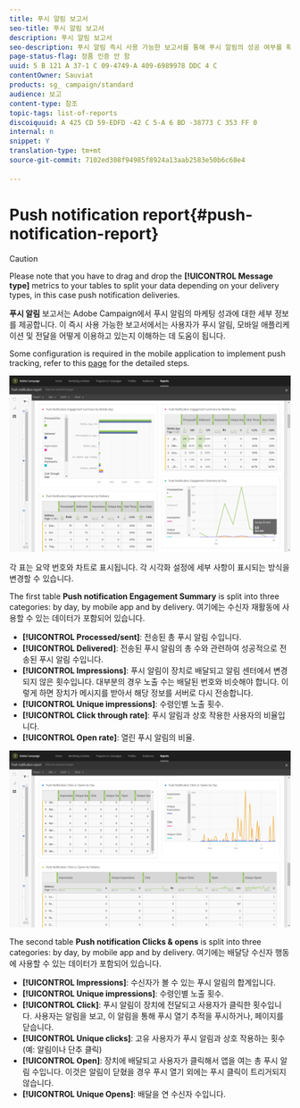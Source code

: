 ```yaml
---
title: 푸시 알림 보고서
seo-title: 푸시 알림 보고서
description: 푸시 알림 보고서
seo-description: 푸시 알림 즉시 사용 가능한 보고서를 통해 푸시 알림의 성공 여부를 확인할 수 있습니다.
page-status-flag: 정품 인증 안 함
uuid: 5 B 121 A 37-1 C 09-4749-A 409-6989978 DDC 4 C
contentOwner: Sauviat
products: sg_ campaign/standard
audience: 보고
content-type: 참조
topic-tags: list-of-reports
discoiquuid: A 425 CD 59-EDFD -42 C 5-A 6 BD -38773 C 353 FF 0
internal: n
snippet: Y
translation-type: tm+mt
source-git-commit: 7102ed308f94985f8924a13aab2583e50b6c68e4

---
```



# Push notification report{#push-notification-report}

>[!CAUTION]
>
>Please note that you have to drag and drop the **[!UICONTROL Message type]** metrics to your tables to split your data depending on your delivery types, in this case push notification deliveries.

**푸시 알림** 보고서는 Adobe Campaign에서 푸시 알림의 마케팅 성과에 대한 세부 정보를 제공합니다. 이 즉시 사용 가능한 보고서에서는 사용자가 푸시 알림, 모바일 애플리케이션 및 전달을 어떻게 이용하고 있는지 이해하는 데 도움이 됩니다.

Some configuration is required in the mobile application to implement push tracking, refer to this [page](https://helpx.adobe.com/campaign/kb/push-tracking.html) for the detailed steps.

![](assets/dynamic_report_push.png)

각 표는 요약 번호와 차트로 표시됩니다. 각 시각화 설정에 세부 사항이 표시되는 방식을 변경할 수 있습니다.

The first table **Push notification Engagement Summary** is split into three categories: by day, by mobile app and by delivery. 여기에는 수신자 재활동에 사용할 수 있는 데이터가 포함되어 있습니다.

* **[!UICONTROL Processed/sent]**: 전송된 총 푸시 알림 수입니다.
* **[!UICONTROL Delivered]**: 전송된 푸시 알림의 총 수와 관련하여 성공적으로 전송된 푸시 알림 수입니다.
* **[!UICONTROL Impressions]**: 푸시 알림이 장치로 배달되고 알림 센터에서 변경되지 않은 횟수입니다. 대부분의 경우 노출 수는 배달된 번호와 비슷해야 합니다. 이렇게 하면 장치가 메시지를 받아서 해당 정보를 서버로 다시 전송합니다.
* **[!UICONTROL Unique impressions]**: 수령인별 노출 횟수.
* **[!UICONTROL Click through rate]**: 푸시 알림과 상호 작용한 사용자의 비율입니다.
* **[!UICONTROL Open rate]**: 열린 푸시 알림의 비율.

![](assets/dynamic_report_push_2.png)

The second table **Push notification Clicks &amp; opens** is split into three categories: by day, by mobile app and by delivery. 여기에는 배달당 수신자 행동에 사용할 수 있는 데이터가 포함되어 있습니다.

* **[!UICONTROL Impressions]**: 수신자가 볼 수 있는 푸시 알림의 합계입니다.
* **[!UICONTROL Unique impressions]**: 수령인별 노출 횟수.
* **[!UICONTROL Click]**: 푸시 알림이 장치에 전달되고 사용자가 클릭한 횟수입니다. 사용자는 알림을 보고, 이 알림을 통해 푸시 열기 추적을 푸시하거나, 페이지를 닫습니다.
* **[!UICONTROL Unique clicks]**: 고유 사용자가 푸시 알림과 상호 작용하는 횟수 (예: 알림이나 단추 클릭)
* **[!UICONTROL Open]**: 장치에 배달되고 사용자가 클릭해서 앱을 여는 총 푸시 알림 수입니다. 이것은 알림이 닫혔을 경우 푸시 열기 외에는 푸시 클릭이 트리거되지 않습니다.
* **[!UICONTROL Unique Opens]**: 배달을 연 수신자 수입니다.

